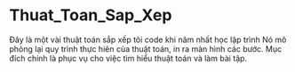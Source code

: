 # Thuat_Toan_Sap_Xep
Đây là một vài thuật toán sắp xếp tôi code khi năm nhất học lập trình
Nó mô phỏng lại quy trình thực hiên của thuật toán, in ra màn hình các bước.
Mục đích chính là phục vụ cho việc tìm hiểu thuật toán và làm bài tập.
